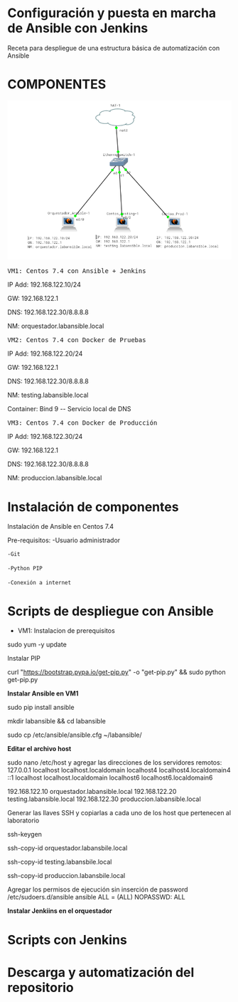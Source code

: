 # Configuración y puesta en marcha de Ansible con Jenkins

Receta para despliegue de una estructura básica de automatización con Ansible

# COMPONENTES

![Arquitectura](https://raw.githubusercontent.com/deimergrueso/jenkins/master/Archivos%20varios/Arq_LAB.png)




<kbd>VM1: Centos 7.4 con Ansible + Jenkins</kbd>

IP Add: 192.168.122.10/24

GW:  192.168.122.1

DNS:  192.168.122.30/8.8.8.8

NM: orquestador.labansible.local

<kbd>VM2: Centos 7.4 con Docker de Pruebas</kbd>

IP Add:  192.168.122.20/24

GW:  192.168.122.1

DNS:  192.168.122.30/8.8.8.8

NM: testing.labansible.local

Container: Bind 9 -- Servicio local de DNS

<kbd>VM3: Centos 7.4 con Docker de Producción</kbd>

IP Add:  192.168.122.30/24

GW:  192.168.122.1

DNS:  192.168.122.30/8.8.8.8

NM: produccion.labansible.local


# Instalación de componentes

Instalación de Ansible en Centos 7.4

Pre-requisitos:
    -Usuario administrador

    -Git

    -Python PIP

    -Conexión a internet


# Scripts de despliegue con Ansible

 - VM1: Instalacion de prerequisitos

sudo yum -y update

Instalar PIP

curl "https://bootstrap.pypa.io/get-pip.py" -o "get-pip.py" && sudo python get-pip.py

**Instalar Ansible en VM1**

sudo pip install ansible

mkdir labansible && cd labansible

sudo cp /etc/ansible/ansible.cfg ~/labansible/

**Editar el archivo host**

sudo nano /etc/host y agregar las direcciones de los servidores remotos:
127.0.0.1   localhost localhost.localdomain localhost4 localhost4.localdomain4
::1         localhost localhost.localdomain localhost6 localhost6.localdomain6

192.168.122.10  orquestador.labansible.local
192.168.122.20  testing.labansible.local
192.168.122.30  produccion.labansible.local

Generar las llaves SSH y copiarlas a cada uno de los host que pertenecen al laboratorio

ssh-keygen

ssh-copy-id orquestador.labansbile.local

ssh-copy-id testing.labansbile.local

ssh-copy-id produccion.labansbile.local

Agregar los permisos de ejecución sin inserción de password
/etc/sudoers.d/ansible
ansible ALL = (ALL) NOPASSWD: ALL

**Instalar Jenkiins en el orquestador**
# Scripts con Jenkins

# Descarga y automatización del repositorio
